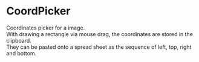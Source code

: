 # CoordPicker

Coordinates picker for a image.  
With drawing a rectangle via mouse drag, the coordinates are stored in the clipboard.  
They can be pasted onto a spread sheet as the sequence of left, top, right and bottom.  
